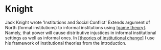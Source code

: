 # Knight

Jack Knight wrote 'Institutions and Social Conflict'
Extends argument of North (formal institutions) to informal institutions using [[game theory]].
Namely, that power will cause distributive injustices in informal institutional settings as well as informal ones.
In [[theories of institutional change]] I use his framework of institutional theories from the introduction.

[//begin]: # "Autogenerated link references for markdown compatibility"
[game theory]: game-theory "Game Theory"
[theories of institutional change]: theories-of-institutional-change "Theories of Institutional Change"
[//end]: # "Autogenerated link references"